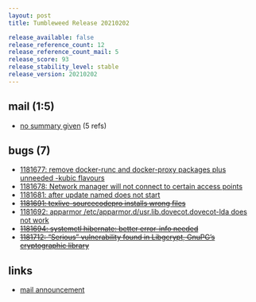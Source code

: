 ```yaml
---
layout: post
title: Tumbleweed Release 20210202

release_available: false
release_reference_count: 12
release_reference_count_mail: 5
release_score: 93
release_stability_level: stable
release_version: 20210202
---
```


## mail (1:5)

- [no summary given](https://github.com/boombatower/tumbleweed-review/issues/10) (5 refs)

## bugs (7)

<!--more-->

- [1181677: remove docker-runc and docker-proxy packages plus unneeded -kubic flavours](https://bugzilla.opensuse.org/show_bug.cgi?id=1181677)
- [1181678: Network manager will not connect to certain access points](https://bugzilla.opensuse.org/show_bug.cgi?id=1181678)
- [1181681: after update named does not start](https://bugzilla.opensuse.org/show_bug.cgi?id=1181681)
- ~~[1181691: texlive-sourcecodepro installs wrong files](https://bugzilla.opensuse.org/show_bug.cgi?id=1181691)~~
- [1181692: apparmor /etc/apparmor.d/usr.lib.dovecot.dovecot-lda does not work](https://bugzilla.opensuse.org/show_bug.cgi?id=1181692)
- ~~[1181694: systemctl hibernate: better error-info needed](https://bugzilla.opensuse.org/show_bug.cgi?id=1181694)~~
- ~~[1181712: “Serious” vulnerability found in Libgcrypt, GnuPG’s cryptographic library](https://bugzilla.opensuse.org/show_bug.cgi?id=1181712)~~



## links

- [mail announcement](https://github.com/boombatower/tumbleweed-review/issues/10)
